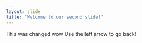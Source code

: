 ```yaml
---
layout: slide
title: "Welcome to our second slide!"
---
```

This was changed wow
Use the left arrow to go back!
